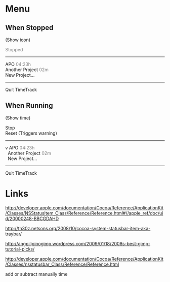 # Menu

## When Stopped

(Show icon)

<span style="color:grey;">Stopped</span>

---

APO  <span style="color:grey;">04:23h</span> <br>
Another Project   <span style="color:grey;">02m</span> <br>
New Project...

---

Quit TimeTrack


## When Running

(Show time)

Stop <br>
Reset  (Triggers warning)

---

v APO  <span style="color:grey;">04:23h</span> <br>
&nbsp; Another Project   <span style="color:grey;">02m</span> <br>
&nbsp; New Project...

---

Quit TimeTrack




# Links

http://developer.apple.com/documentation/Cocoa/Reference/ApplicationKit/Classes/NSStatusItem_Class/Reference/Reference.html#//apple_ref/doc/uid/20000248-BBCGDAHD

http://th30z.netsons.org/2008/10/cocoa-system-statusbar-item-aka-traybar/

http://angpilipinogimp.wordpress.com/2009/01/18/2008s-best-gimp-tutorial-picks/

http://developer.apple.com/documentation/Cocoa/Reference/ApplicationKit/Classes/nsstatusbar_Class/Reference/Reference.html



add or subtract manually time
